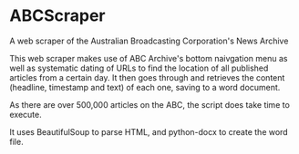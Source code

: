 # ABCScraper
A web scraper of the Australian Broadcasting Corporation's News Archive

This web scraper makes use of ABC Archive's bottom naivgation menu as well as systematic dating of URLs to find the location of all published articles from a certain day.
It then goes through and retrieves the content (headline, timestamp and text) of each one, saving to a word document.

As there are over 500,000 articles on the ABC, the script does take time to execute.

It uses BeautifulSoup to parse HTML, and python-docx to create the word file.

